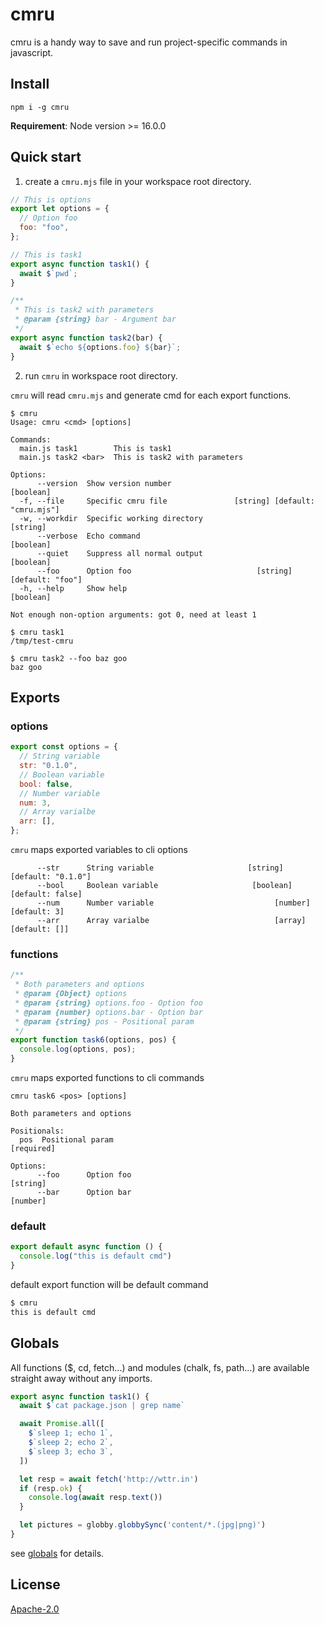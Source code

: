 # cmru

cmru is a handy way to save and run project-specific commands in javascript.


## Install

```
npm i -g cmru
```

**Requirement**: Node version >= 16.0.0


## Quick start

1. create a `cmru.mjs` file in your workspace root directory.

```js
// This is options
export let options = {
  // Option foo
  foo: "foo",
};

// This is task1
export async function task1() {
  await $`pwd`;
}

/**
 * This is task2 with parameters
 * @param {string} bar - Argument bar
 */
export async function task2(bar) {
  await $`echo ${options.foo} ${bar}`;
}

```

2. run `cmru` in workspace root directory.

`cmru` will read `cmru.mjs` and generate cmd for each export functions.

```
$ cmru
Usage: cmru <cmd> [options]

Commands:
  main.js task1        This is task1
  main.js task2 <bar>  This is task2 with parameters

Options:
      --version  Show version number                                   [boolean]
  -f, --file     Specific cmru file               [string] [default: "cmru.mjs"]
  -w, --workdir  Specific working directory                             [string]
      --verbose  Echo command                                          [boolean]
      --quiet    Suppress all normal output                            [boolean]
      --foo      Option foo                            [string] [default: "foo"]
  -h, --help     Show help                                             [boolean]

Not enough non-option arguments: got 0, need at least 1

$ cmru task1
/tmp/test-cmru

$ cmru task2 --foo baz goo
baz goo
```

## Exports

### options

```js
export const options = {
  // String variable
  str: "0.1.0",
  // Boolean variable
  bool: false,
  // Number variable
  num: 3,
  // Array varialbe
  arr: [],
};
```

`cmru` maps exported variables to cli options

```
      --str      String variable                     [string] [default: "0.1.0"]
      --bool     Boolean variable                     [boolean] [default: false]
      --num      Number variable                           [number] [default: 3]
      --arr      Array varialbe                            [array] [default: []]
```

### functions

```js
/**
 * Both parameters and options
 * @param {Object} options
 * @param {string} options.foo - Option foo
 * @param {number} options.bar - Option bar
 * @param {string} pos - Positional param
 */
export function task6(options, pos) {
  console.log(options, pos);
}

```

`cmru` maps exported functions to cli commands

```
cmru task6 <pos> [options]

Both parameters and options

Positionals:
  pos  Positional param                                               [required]

Options:
      --foo      Option foo                                             [string]
      --bar      Option bar                                             [number]
```

### default

```js
export default async function () {
  console.log("this is default cmd")
}
```

default export function will be default command

```sh
$ cmru
this is default cmd
```

## Globals

All functions ($, cd, fetch...) and modules (chalk, fs, path...) are available straight away without any imports.

```js
export async function task1() {
  await $`cat package.json | grep name`

  await Promise.all([
    $`sleep 1; echo 1`,
    $`sleep 2; echo 2`,
    $`sleep 3; echo 3`,
  ])

  let resp = await fetch('http://wttr.in')
  if (resp.ok) {
    console.log(await resp.text())
  }

  let pictures = globby.globbySync('content/*.(jpg|png)')
}
```

see [globals](./docs/globals.md) for details.


## License

[Apache-2.0](LICENSE)

